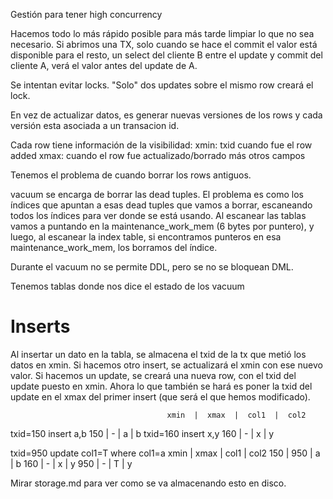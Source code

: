 Gestión para tener high concurrency

Hacemos todo lo más rápido posible para más tarde limpiar lo que no sea necesario.
Si abrimos una TX, solo cuando se hace el commit el valor está disponible para el resto, un select del cliente B entre el update y commit del cliente A, verá el valor antes del update de A.

Se intentan evitar locks. "Solo" dos updates sobre el mismo row creará el lock.

En vez de actualizar datos, es generar nuevas versiones de los rows y cada versión esta asociada a un transacion id.

Cada row tiene información de la visibilidad:
  xmin: txid cuando fue el row added
  xmax: cuando el row fue actualizado/borrado
  más otros campos

Tenemos el problema de cuando borrar los rows antiguos.

vacuum se encarga de borrar las dead tuples.
El problema es como los índices que apuntan a esas dead tuples que vamos a borrar, escaneando todos los índices para ver donde se está usando.
Al escanear las tablas vamos a puntando en la maintenance_work_mem (6 bytes por puntero), y luego, al escanear la index table, si encontramos punteros en esa maintenance_work_mem, los borramos del índice.

Durante el vacuum no se permite DDL, pero se no se bloquean DML.

Tenemos tablas donde nos dice el estado de los vacuum



# Inserts
Al insertar un dato en la tabla, se almacena el txid de la tx que metió los datos en xmin.
Si hacemos otro insert, se actualizará el xmin con ese nuevo valor.
Si hacemos un update, se creará una nueva row, con el txid del update puesto en xmin. Ahora lo que también se hará es poner la txid del update en el xmax del primer insert (que será el que hemos modificado).

                                       xmin  |  xmax  |  col1  |  col2
txid=150 insert a,b                     150  |   -    |    a   |   b
txid=160 insert x,y                     160  |   -    |    x   |   y


txid=950 update col1=T where col1=a
                                       xmin  |  xmax  |  col1  |  col2
                                        150  |  950   |    a   |   b
                                        160  |   -    |    x   |   y
                                        950  |   -    |    T   |   y

Mirar storage.md para ver como se va almacenando esto en disco.
